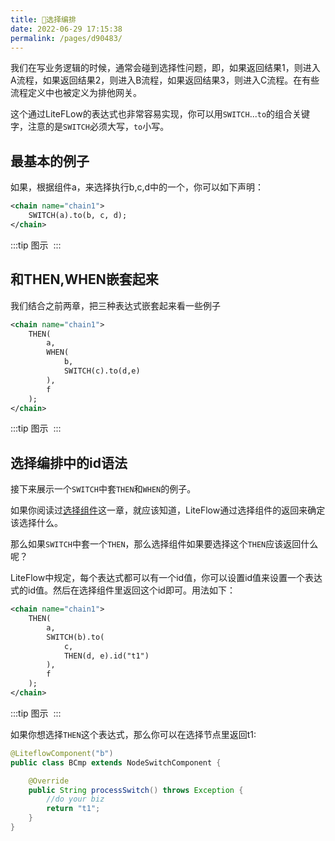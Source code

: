 ```yaml
---
title: 🌾选择编排
date: 2022-06-29 17:15:38
permalink: /pages/d90483/
---
```


我们在写业务逻辑的时候，通常会碰到选择性问题，即，如果返回结果1，则进入A流程，如果返回结果2，则进入B流程，如果返回结果3，则进入C流程。在有些流程定义中也被定义为排他网关。

这个通过LiteFLow的表达式也非常容易实现，你可以用`SWITCH`...`to`的组合关键字，注意的是`SWITCH`必须大写，`to`小写。

## 最基本的例子

如果，根据组件a，来选择执行b,c,d中的一个，你可以如下声明：

```xml
<chain name="chain1">
    SWITCH(a).to(b, c, d);
</chain>
```
:::tip 图示
<img :src="$withBase('/img/flow_example/e5.svg')" style="zoom: 80%" class="no-zoom">
:::

## 和THEN,WHEN嵌套起来

我们结合之前两章，把三种表达式嵌套起来看一些例子

```xml
<chain name="chain1">
    THEN(
        a,
        WHEN(
            b,
            SWITCH(c).to(d,e)
        ),
        f
    );
</chain>
```

:::tip 图示
<img :src="$withBase('/img/flow_example/e6.svg')" style="zoom: 80%" class="no-zoom">
:::

## 选择编排中的id语法

接下来展示一个`SWITCH`中套`THEN`和`WHEN`的例子。

如果你阅读过[选择组件](/pages/c0f5d7/)这一章，就应该知道，LiteFlow通过选择组件的返回来确定该选择什么。

那么如果`SWITCH`中套一个`THEN`，那么选择组件如果要选择这个`THEN`应该返回什么呢？

LiteFlow中规定，每个表达式都可以有一个id值，你可以设置id值来设置一个表达式的id值。然后在选择组件里返回这个id即可。用法如下：

```xml
<chain name="chain1">
    THEN(
        a,
        SWITCH(b).to(
            c, 
            THEN(d, e).id("t1")
        ),
        f
    );
</chain>
```

:::tip 图示
<img :src="$withBase('/img/flow_example/e7.svg')" style="zoom: 80%" class="no-zoom">
:::

如果你想选择`THEN`这个表达式，那么你可以在选择节点里返回t1:

```java
@LiteflowComponent("b")
public class BCmp extends NodeSwitchComponent {

    @Override
    public String processSwitch() throws Exception {
        //do your biz
        return "t1";
    }
}
```
